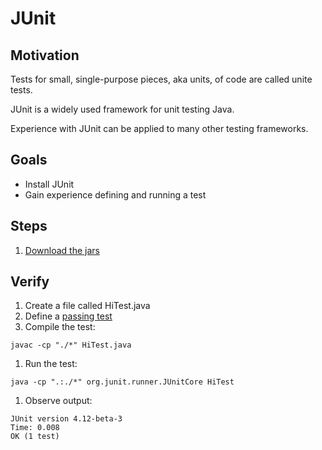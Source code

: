 # JUnit

## Motivation

Tests for small, single-purpose pieces, aka units, of code are called unite tests.

JUnit is a widely used framework for unit testing Java.

Experience with JUnit can be applied to many other testing frameworks.

## Goals

* Install JUnit
* Gain experience defining and running a test


## Steps

1. [Download the jars](https://github.com/junit-team/junit/wiki/Download-and-Install)


## Verify

1. Create a file called HiTest.java
1. Define a [passing test](https://github.com/junit-team/junit/wiki/Getting-started)
1. Compile the test:
```
javac -cp "./*" HiTest.java
```
1. Run the test:
```
java -cp ".:./*" org.junit.runner.JUnitCore HiTest
```
1. Observe output:
```
JUnit version 4.12-beta-3
Time: 0.008
OK (1 test)
```